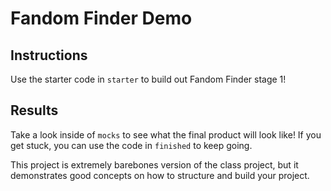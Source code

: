 # Fandom Finder Demo

## Instructions
Use the starter code in `starter` to build out Fandom Finder stage 1!

## Results

Take a look inside of `mocks` to see what the final product will look like! If you get stuck, you can use the code in `finished` to keep going.

This project is extremely barebones version of the class project, but it demonstrates good concepts on how to structure and build your project.